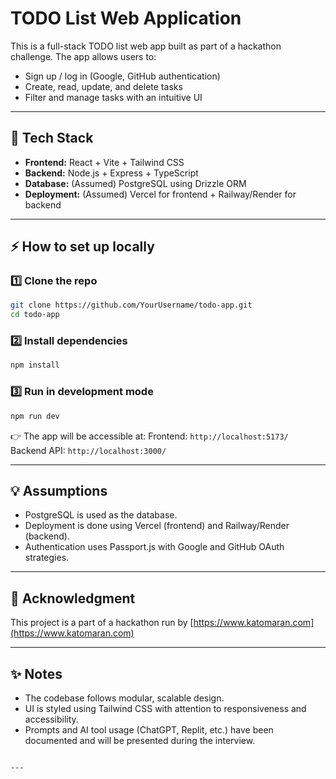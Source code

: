 
# TODO List Web Application

This is a full-stack TODO list web app built as part of a hackathon challenge. The app allows users to:
- Sign up / log in (Google, GitHub authentication)
- Create, read, update, and delete tasks
- Filter and manage tasks with an intuitive UI

---

## 🚀 Tech Stack
- **Frontend:** React + Vite + Tailwind CSS
- **Backend:** Node.js + Express + TypeScript
- **Database:** (Assumed) PostgreSQL using Drizzle ORM
- **Deployment:** (Assumed) Vercel for frontend + Railway/Render for backend

---

## ⚡ How to set up locally

### 1️⃣ Clone the repo
```bash
git clone https://github.com/YourUsername/todo-app.git
cd todo-app
````

### 2️⃣ Install dependencies

```bash
npm install
```

### 3️⃣ Run in development mode

```bash
npm run dev
```

👉 The app will be accessible at:
Frontend: `http://localhost:5173/`
Backend API: `http://localhost:3000/`

---


## 💡 Assumptions

* PostgreSQL is used as the database.
* Deployment is done using Vercel (frontend) and Railway/Render (backend).
* Authentication uses Passport.js with Google and GitHub OAuth strategies.

---

## 🙌 Acknowledgment

This project is a part of a hackathon run by [https://www.katomaran.com](https://www.katomaran.com)

---

## ✨ Notes

* The codebase follows modular, scalable design.
* UI is styled using Tailwind CSS with attention to responsiveness and accessibility.
* Prompts and AI tool usage (ChatGPT, Replit, etc.) have been documented and will be presented during the interview.

```

---


